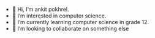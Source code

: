 - 👋 Hi, I’m ankit pokhrel.
- 👀 I’m interested in computer science.
- 🌱 I’m currently learning computer science in grade 12.
- 💞️ I’m looking to collaborate on something else

<!---
ankit18pl/ankit18pl is a ✨ special ✨ repository because its `README.md` (this file) appears on your GitHub profile.
You can click the Preview link to take a look at your changes.
--->
